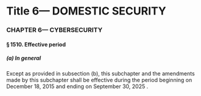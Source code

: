 
# Title 6— DOMESTIC SECURITY
### CHAPTER 6— CYBERSECURITY
#### § 1510. Effective period
##### (a) In general

Except as provided in subsection (b), this subchapter and the amendments made by this subchapter shall be effective during the period beginning on December 18, 2015 and ending on September 30, 2025 .
